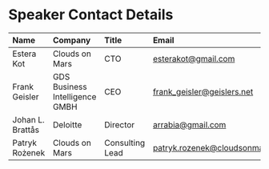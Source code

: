# Speaker Contact Details

| Name             | Company                        | Title                         | Email                                                             | LinkedIn                                                        |
| :--------------- | :----------------------------- | :---------------------------- | :---------------------------------------------------------------- | :-------------------------------------------------------------- |
| Estera Kot      | Clouds on Mars                      | CTO     | [esterakot@gmail.com](mailto://esterakot@gmail.com)   | [/in/esterakot/](https://www.linkedin.com/in/esterakot/)       |
| Frank Geisler    | GDS Business Intelligence GMBH | CEO                           | [frank_geisler@geislers.net](mailto://frank_geisler@geislers.net) | [in/frank-geisler/](https://www.linkedin.com/in/frank-geisler/) |
| Johan L. Brattås | Deloitte                   | Director                      | [arrabia@gmail.com](mailto://arrabia@gmail.com)                   | [/in/johanludvig](https://www.linkedin.com/in/johanludvig/)     |
| Patryk Rożenek | Clouds on Mars             | Consulting Lead | [patryk.rozenek@cloudsonmars.com](mailto://patryk.rozenek@cloudsonmars.com)             | [in/prozenek/](https://www.linkedin.com/in/prozenek/)      |

